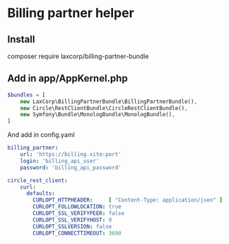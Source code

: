 Billing partner helper
=======================================================

Install 
-------
composer require laxcorp/billing-partner-bundle

Add in app/AppKernel.php
------------------------
```php
$bundles = [
    new LaxCorp\BillingPartnerBundle\BillingPartnerBundle(),
    new Circle\RestClientBundle\CircleRestClientBundle(),
    new Symfony\Bundle\MonologBundle\MonologBundle(),
]
```

And add in config.yaml

```yaml
billing_partner:
    url: 'https://billing.site:port'
    login: 'billing_api_user'
    password: 'billing_api_password'
```
```yaml
circle_rest_client:
    curl:
      defaults:
        CURLOPT_HTTPHEADER:     [ "Content-Type: application/json" ]
        CURLOPT_FOLLOWLOCATION: true
        CURLOPT_SSL_VERIFYPEER: false
        CURLOPT_SSL_VERIFYHOST: 0
        CURLOPT_SSLVERSION: false
        CURLOPT_CONNECTTIMEOUT: 3600
```